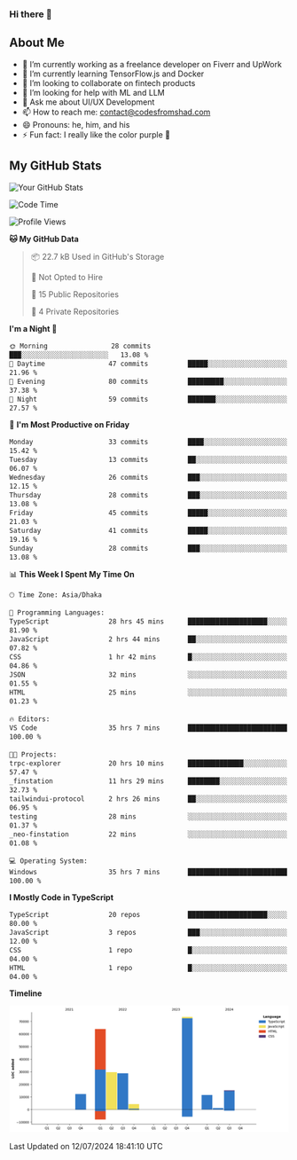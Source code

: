 ### Hi there 👋

## About Me
- 🔭 I’m currently working as a freelance developer on Fiverr and UpWork
- 🌱 I’m currently learning TensorFlow.js and Docker
- 👯 I’m looking to collaborate on fintech products
- 🤔 I’m looking for help with ML and LLM
- 💬 Ask me about UI/UX Development
- 📫 How to reach me: contact@codesfromshad.com
- 😄 Pronouns: he, him, and his
- ⚡ Fun fact: I really like the color purple 💜

## My GitHub Stats

![Your GitHub Stats](https://github-readme-stats.vercel.app/api?username=codesfromshad&show_icons=true&theme=midnight-purple)

<!--START_SECTION:waka-->
![Code Time](http://img.shields.io/badge/Code%20Time-732%20hrs%2027%20mins-blue)

![Profile Views](http://img.shields.io/badge/Profile%20Views-14-blue)

**🐱 My GitHub Data** 

> 📦 22.7 kB Used in GitHub's Storage 
 > 
> 🚫 Not Opted to Hire
 > 
> 📜 15 Public Repositories 
 > 
> 🔑 4 Private Repositories 
 > 
**I'm a Night 🦉** 

```text
🌞 Morning                28 commits          ███░░░░░░░░░░░░░░░░░░░░░░   13.08 % 
🌆 Daytime                47 commits          █████░░░░░░░░░░░░░░░░░░░░   21.96 % 
🌃 Evening                80 commits          █████████░░░░░░░░░░░░░░░░   37.38 % 
🌙 Night                  59 commits          ███████░░░░░░░░░░░░░░░░░░   27.57 % 
```
📅 **I'm Most Productive on Friday** 

```text
Monday                   33 commits          ████░░░░░░░░░░░░░░░░░░░░░   15.42 % 
Tuesday                  13 commits          ██░░░░░░░░░░░░░░░░░░░░░░░   06.07 % 
Wednesday                26 commits          ███░░░░░░░░░░░░░░░░░░░░░░   12.15 % 
Thursday                 28 commits          ███░░░░░░░░░░░░░░░░░░░░░░   13.08 % 
Friday                   45 commits          █████░░░░░░░░░░░░░░░░░░░░   21.03 % 
Saturday                 41 commits          █████░░░░░░░░░░░░░░░░░░░░   19.16 % 
Sunday                   28 commits          ███░░░░░░░░░░░░░░░░░░░░░░   13.08 % 
```


📊 **This Week I Spent My Time On** 

```text
🕑︎ Time Zone: Asia/Dhaka

💬 Programming Languages: 
TypeScript               28 hrs 45 mins      ████████████████████░░░░░   81.90 % 
JavaScript               2 hrs 44 mins       ██░░░░░░░░░░░░░░░░░░░░░░░   07.82 % 
CSS                      1 hr 42 mins        █░░░░░░░░░░░░░░░░░░░░░░░░   04.86 % 
JSON                     32 mins             ░░░░░░░░░░░░░░░░░░░░░░░░░   01.55 % 
HTML                     25 mins             ░░░░░░░░░░░░░░░░░░░░░░░░░   01.23 % 

🔥 Editors: 
VS Code                  35 hrs 7 mins       █████████████████████████   100.00 % 

🐱‍💻 Projects: 
trpc-explorer            20 hrs 10 mins      ██████████████░░░░░░░░░░░   57.47 % 
_finstation              11 hrs 29 mins      ████████░░░░░░░░░░░░░░░░░   32.73 % 
tailwindui-protocol      2 hrs 26 mins       ██░░░░░░░░░░░░░░░░░░░░░░░   06.95 % 
testing                  28 mins             ░░░░░░░░░░░░░░░░░░░░░░░░░   01.37 % 
_neo-finstation          22 mins             ░░░░░░░░░░░░░░░░░░░░░░░░░   01.08 % 

💻 Operating System: 
Windows                  35 hrs 7 mins       █████████████████████████   100.00 % 
```

**I Mostly Code in TypeScript** 

```text
TypeScript               20 repos            ████████████████████░░░░░   80.00 % 
JavaScript               3 repos             ███░░░░░░░░░░░░░░░░░░░░░░   12.00 % 
CSS                      1 repo              █░░░░░░░░░░░░░░░░░░░░░░░░   04.00 % 
HTML                     1 repo              █░░░░░░░░░░░░░░░░░░░░░░░░   04.00 % 
```



**Timeline**

![Lines of Code chart](https://raw.githubusercontent.com/codesfromshad/codesfromshad/main/assets/bar_graph.png)


 Last Updated on 12/07/2024 18:41:10 UTC
<!--END_SECTION:waka-->

<!--
**codesfromshad/codesfromshad** is a ✨ _special_ ✨ repository because its `README.md` (this file) appears on your GitHub profile.

Here are some ideas to get you started:

- 🔭 I’m currently working on ...
- 🌱 I’m currently learning ...
- 👯 I’m looking to collaborate on ...
- 🤔 I’m looking for help with ...
- 💬 Ask me about ...
- 📫 How to reach me: ...
- 😄 Pronouns: ...
- ⚡ Fun fact: ...
-->
